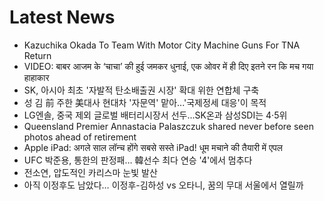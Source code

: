 # Latest News
-  Kazuchika Okada To Team With Motor City Machine Guns For TNA Return
-  VIDEO: बाबर आजम के ‘चाचा’ की हुई जमकर धुनाई, एक ओवर में ही दिए इतने रन कि मच गया हाहाकार
-  SK, 아시아 최초 '자발적 탄소배출권 시장' 확대 위한 연합체 구축
-  성 김 前 주한 美대사 현대차 '자문역' 맡아...'국제정세 대응'이 목적
-  LG엔솔, 중국 제외 글로벌 배터리시장서 선두...SK온과 삼성SDI는 4·5위
-  Queensland Premier Annastacia Palaszczuk shared never before seen photos ahead of retirement
-  Apple iPad: अगले साल लॉन्च होंगे सबसे सस्ते iPad! धूम मचाने की तैयारी में एपल
-  UFC 박준용, 통한의 판정패… 韓선수 최다 연승 '4'에서 멈추다
-  전소연, 압도적인 카리스마 눈빛 발산
-  아직 이정후도 남았다… 이정후-김하성 vs 오타니, 꿈의 무대 서울에서 열릴까
